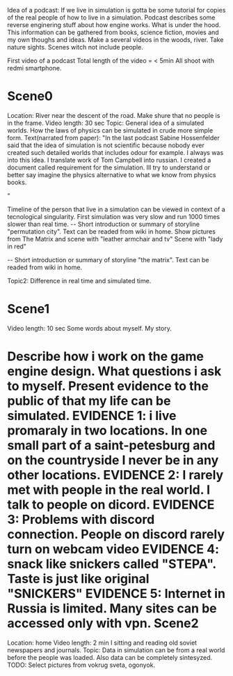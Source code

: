 
Idea of a podcast:
If we live in simulation is gotta be some tutorial for copies of the real people of how to live in a simulation.
Podcast describes some reverse enginering stuff about how engine works. What is under the hood.
This information can be gathered from books, science fiction, movies and my own thoughs and ideas.
Make a several videos in the woods, river. Take nature sights. 
Scenes witch not include people.

First video of a podcast
Total length of the video = < 5min
All shoot with redmi smartphone.

Scene0
============
Location: River near the descent of the road. 
Make shure that no people is in the frame.
Video length: 30 sec
Topic: General idea of a simulated worlds. How the laws of physics can be simulated in crude more simple form. 
Text(narrated from paper): "In the last podcast Sabine Hossenfelder said that the idea of simulation is not scientific because nobody
ever created such detailed worlds that includes odour for example. I always was into this idea. I translate work of Tom Campbell into russian.
I created a document called requirement for the simulation. Ill try to understand or better say imagine the physics alternative to what we know from physics books.

"

Timeline of the person that live in a simulation can be viewed in context of a tecnological singularity.
First simulation was very slow and run 1000 times slower than real time.
-- Short introduction or summary of storyline "permutation city".
Text can be readed from wiki in home. Show pictures from The Matrix and scene with "leather armchair and tv"
Scene with "lady in red"

-- Short introduction or summary of storyline "the matrix".
Text can be readed from wiki in home.

Topic2: Difference in real time and simulated time.

Scene1
============
Video length: 10 sec
Some words about myself. My story.

Describe how i work on the game engine design. What questions i ask to myself.
Present evidence to the public of that my life can be simulated.
EVIDENCE 1: i live promaraly in two locations. In one small part of a saint-petesburg and on the countryside
I never be in any other locations.
EVIDENCE 2: I rarely met with people in the real world. I talk to people on dicord.
EVIDENCE 3: Problems with discord connection. People on discord rarely turn on webcam video
EVIDENCE 4: snack like snickers called "STEPA". Taste is just like original "SNICKERS"
EVIDENCE 5: Internet in Russia is limited. Many sites can be accessed only with vpn.
Scene2
============
Location: home
Video length: 2 min
I sitting and reading old soviet newspapers and journals.
Topic: Data in simulation can be from a real world before the people was loaded.
Also data can be completely sintesyzed.
TODO: Select pictures from vokrug sveta, ogonyok.


